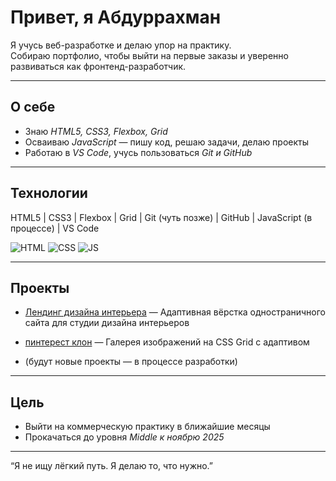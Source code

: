 # Привет, я Абдуррахман

Я учусь веб-разработке и делаю упор на практику.  
Собираю портфолио, чтобы выйти на первые заказы и уверенно развиваться как фронтенд-разработчик.

---

## О себе

- Знаю *HTML5, CSS3, Flexbox, Grid*
- Осваиваю *JavaScript* — пишу код, решаю задачи, делаю проекты
- Работаю в *VS Code*, учусь пользоваться *Git и GitHub*

---

## Технологии

HTML5 | CSS3 | Flexbox | Grid | Git (чуть позже) | GitHub | JavaScript (в процессе) | VS Code

![HTML](https://img.shields.io/badge/-HTML5-orange?logo=html5&logoColor=white)
![CSS](https://img.shields.io/badge/-CSS3-blue?logo=css3&logoColor=white)
![JS](https://img.shields.io/badge/-JavaScript-yellow?logo=javascript&logoColor=white)

---

## Проекты

- [Лендинг дизайна интерьера]( https://abdurrahman0167.github.io/interior-design-landing/) — Адаптивная вёрстка одностраничного сайта для студии дизайна интерьеров

- [пинтерест клон](https://abdurrahman0167.github.io/pinterest-mini-clone/) — Галерея изображений на CSS Grid с адаптивом

- (будут новые проекты — в процессе разработки)

---

## Цель

- Выйти на коммерческую практику в ближайшие месяцы  
- Прокачаться до уровня *Middle к ноябрю 2025*

---

“Я не ищу лёгкий путь. Я делаю то, что нужно.”
